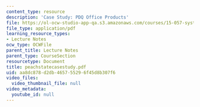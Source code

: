 ```yaml
---
content_type: resource
description: 'Case Study: PDQ Office Products'
file: https://ol-ocw-studio-app-qa.s3.amazonaws.com/courses/15-057-systems-optimization-spring-2003/aa8dc878d2db465755296f45d8b307f6_peachstatecasestudy.pdf
file_type: application/pdf
learning_resource_types:
- Lecture Notes
ocw_type: OCWFile
parent_title: Lecture Notes
parent_type: CourseSection
resourcetype: Document
title: peachstatecasestudy.pdf
uid: aa8dc878-d2db-4657-5529-6f45d8b307f6
video_files:
  video_thumbnail_file: null
video_metadata:
  youtube_id: null
---
```

